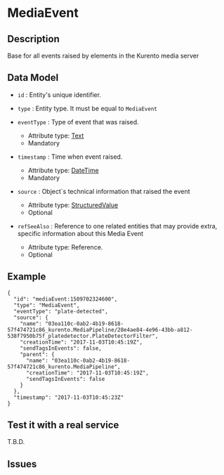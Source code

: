 # MediaEvent

## Description

Base for all events raised by elements in the Kurento media server

## Data Model

+ `id` : Entity's unique identifier.

+ `type` : Entity type. It must be equal to `MediaEvent`

+ `eventType` : Type of event that was raised.
    + Attribute type: [Text](https://schema.org/Text)
    + Mandatory

+ `timestamp` : Time when event raised.
    + Attribute type: [DateTime](https://schema.org/DateTime)
    + Mandatory

+ `source` : Object´s technical information that raised the event
    + Attribute type: [StructuredValue](http://schema.org/StructuredValue)
    + Optional

+ `refSeeAlso` : Reference to one related entities that may provide extra, specific information about this Media Event
    + Attribute type: Reference.
    + Optional

## Example

    {
      "id": "mediaEvent:1509702324600",
      "type": "MediaEvent",
      "eventType": "plate-detected",
      "source": {
        "name": "03ea110c-0ab2-4b19-8618-57f474721c86_kurento.MediaPipeline/28e4ae84-4e96-43bb-a812-538f7950b75f_platedetector.PlateDetectorFilter",
        "creationTime": "2017-11-03T10:45:19Z",
        "sendTagsInEvents": false,
        "parent": {
          "name": "03ea110c-0ab2-4b19-8618-57f474721c86_kurento.MediaPipeline",
          "creationTime": "2017-11-03T10:45:19Z",
          "sendTagsInEvents": false
        }
      },
      "timestamp": "2017-11-03T10:45:23Z"
    }


## Test it with a real service

T.B.D.

## Issues
